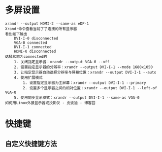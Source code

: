 # 多屏设置
	xrandr --output HDMI-2 --same-as eDP-1
	Xrandr命令查看当前了了连接的所有显示器
	看到如下输出
		DVI-I-0 disconnected
		VGA-0 connected
		DVI-I-1 connected
		HDMI-0 disconnected
	选择状态为connected的
		1. 关闭指定显示器：xrandr --output VGA-0 --off
		2. 设置指定显示器的分辨率：xrandr --output DVI-I-1 --mode 1680x1050
		3. 让指定显示器自动选择分辨率与屏幕位置：xrandr --output DVI-I-1 --auto
		4. 使用扩展模式
			1. 设置指定显示器为主屏幕：xrandr --output DVI-I-1 --primary
			2. 设置多个显示器之间的相对位置：xrandr --output DVI-I-1 --left-of VGA-0
		5. 使用同步显示模式：xrandr --output DVI-I-1 --same-as VGA-0
	如何用Linux外接显示器或投影仪 - 皮波迪 - 博客园
	
# 快捷键

## 自定义快捷键方法

